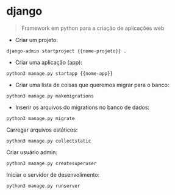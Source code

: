 # django

> Framework em python para a criação de aplicações web

- Criar um projeto:

`django-admin startproject {{nome-projeto}} .`

- Criar uma aplicação (app):

`python3 manage.py startapp {{nome-app}}`

- Criar uma lista de coisas que queremos migrar para o banco:

`python3 manage.py makemigrations`

- Inserir os arquivos do migrations no banco de dados:

`python3 manage.py migrate`

Carregar arquivos estáticos:

`python3 manage.py collectstatic`

Criar usuário admin:

`python3 manage.py createsuperuser`

Iniciar o servidor de desenvolimento:

`python3 manage.py runserver`
